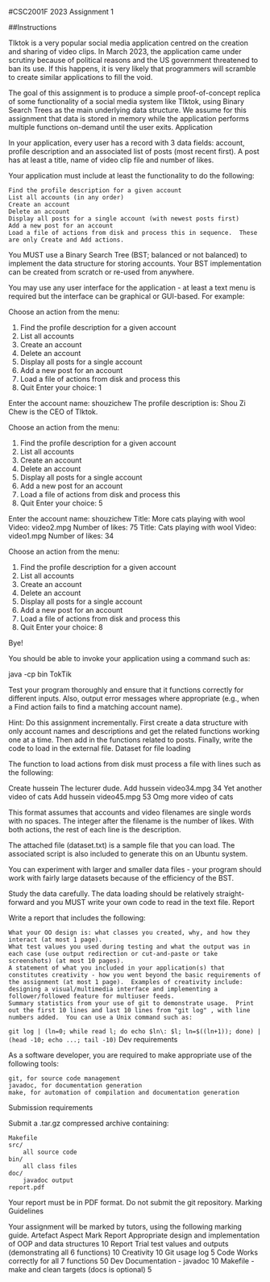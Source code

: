 #CSC2001F 2023 Assignment 1

##Instructions

TIktok is a very popular social media application centred on the creation and sharing of video clips.  In March 2023, the application came under scrutiny because of political reasons and the US government threatened to ban its use.  If this happens, it is very likely that programmers will scramble to create similar applications to fill the void.

The goal of this assignment is to produce a simple proof-of-concept replica of some functionality of a social media system like TIktok, using Binary Search Trees as the main underlying data structure.  We assume for this assignment that data is stored in memory while the application performs multiple functions on-demand until the user exits.
Application

In your application, every user has a record with 3 data fields: account, profile description and an associated list of posts (most recent first).  A post has at least a title, name of video clip file and number of likes.

Your application must include at least the functionality to do the following:

    Find the profile description for a given account
    List all accounts (in any order)
    Create an account
    Delete an account
    Display all posts for a single account (with newest posts first)
    Add a new post for an account
    Load a file of actions from disk and process this in sequence.  These are only Create and Add actions.

You MUST use a Binary Search Tree (BST; balanced or not balanced) to implement the data structure for storing accounts.  Your BST implementation can be created from scratch or re-used from anywhere.

You may use any user interface for the application - at least a text menu is required but the interface can be graphical or GUI-based.  For example:

Choose an action from the menu:
1. Find the profile description for a given account
2. List all accounts
3. Create an account
4. Delete an account
5. Display all posts for a single account
6. Add a new post for an account
7. Load a file of actions from disk and process this
8. Quit
Enter your choice: 1

Enter the account name: shouzichew
The profile description is: Shou Zi Chew is the CEO of TIktok.

Choose an action from the menu:
1. Find the profile description for a given account
2. List all accounts
3. Create an account
4. Delete an account
5. Display all posts for a single account
6. Add a new post for an account
7. Load a file of actions from disk and process this
8. Quit
Enter your choice: 5

Enter the account name: shouzichew
Title: More cats playing with wool
Video: video2.mpg
Number of likes: 75
Title: Cats playing with wool
Video: video1.mpg
Number of likes: 34

Choose an action from the menu:
1. Find the profile description for a given account
2. List all accounts
3. Create an account
4. Delete an account
5. Display all posts for a single account
6. Add a new post for an account
7. Load a file of actions from disk and process this
8. Quit
Enter your choice: 8

Bye!  

You should be able to invoke your application using a command such as:

java -cp bin TokTik

Test your program thoroughly and ensure that it functions correctly for different inputs.  Also, output error messages where appropriate (e.g., when a Find action fails to find a matching account name). 

Hint: Do this assignment incrementally.  First create a data structure with only account names and descriptions and get the related functions working one at a time.  Then add in the functions related to posts.  Finally, write the code to load in the external file. 
Dataset for file loading

The function to load actions from disk must process a file with lines such as the following:

Create hussein The lecturer dude.
Add hussein video34.mpg 34 Yet another video of cats
Add hussein video45.mpg 53 Omg more video of cats

This format assumes that accounts and video filenames are single words with no spaces.  The integer after the filename is the number of likes.  With both actions, the rest of each line is the description.

The attached file (dataset.txt) is a sample file that you can load.  The associated script is also included to generate this on an Ubuntu system.

You can experiment with larger and smaller data files - your program should work with fairly large datasets because of the efficiency of the BST.

Study the data carefully.  The data loading should be relatively straight-forward and you MUST write your own code to read in the text file.
Report

Write a report that includes the following:

    What your OO design is: what classes you created, why, and how they interact (at most 1 page).
    What test values you used during testing and what the output was in each case (use output redirection or cut-and-paste or take screenshots) (at most 10 pages).
    A statement of what you included in your application(s) that constitutes creativity - how you went beyond the basic requirements of the assignment (at most 1 page).  Examples of creativity include: designing a visual/multimedia interface and implementing a follower/followed feature for multiuser feeds. 
    Summary statistics from your use of git to demonstrate usage.  Print out the first 10 lines and last 10 lines from "git log" , with line numbers added.  You can use a Unix command such as:

`git log | (ln=0; while read l; do echo $ln\: $l; ln=$((ln+1)); done) | (head -10; echo ...; tail -10)`
Dev requirements

As a software developer, you are required to make appropriate use of the following tools:

    git, for source code management
    javadoc, for documentation generation
    make, for automation of compilation and documentation generation

Submission requirements

Submit a .tar.gz compressed archive containing:

    Makefile
    src/
        all source code
    bin/
        all class files
    doc/
        javadoc output
    report.pdf

Your report must be in PDF format.  Do not submit the git repository.
Marking Guidelines

Your assignment will be marked by tutors, using the following marking guide.
Artefact 	Aspect 	Mark
Report 	Appropriate design and implementation of OOP and data structures 	10
Report 	Trial test values and outputs (demonstrating all 6 functions) 	10
  	Creativity 	10
  	Git usage log 	5
Code 	Works correctly for all 7 functions 	50
Dev 	Documentation - javadoc 	10
  	Makefile - make and clean targets (docs is optional) 	5